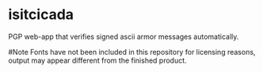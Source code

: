 # isitcicada
PGP web-app that verifies signed ascii armor messages automatically.

#Note
Fonts have not been included in this repository for licensing reasons, output may appear different from the finished product.
